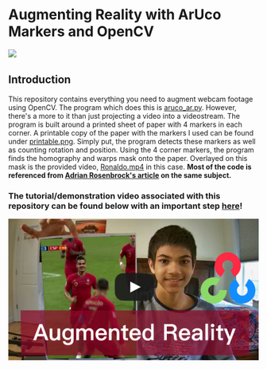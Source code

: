 # Augmenting Reality with ArUco Markers and OpenCV
<p align="left">
  <img src="doc/demo.gif">
</p>


## Introduction
This repository contains everything you need to augment webcam footage using OpenCV. The program which does this is [aruco_ar.py](https://github.com/armaanpriyadarshan/Augmented-Reality-with-OpenCV/blob/main/aruco_ar.py). However, there's a more to it than just projecting a video into a videostream. The program is built around a printed sheet of paper with 4 markers in each corner. A printable copy of the paper with the markers I used can be found under [printable.png](https://github.com/armaanpriyadarshan/Augmented-Reality-with-OpenCV/blob/main/printable.png). Simply put, the program detects these markers as well as counting rotation and position. Using the 4 corner markers, the program finds the homography and warps mask onto the paper. Overlayed on this mask is the provided video, [Ronaldo.mp4](https://github.com/armaanpriyadarshan/Augmented-Reality-with-OpenCV/blob/main/Ronaldo.mp4) in this case. **Most of the code is referenced from [Adrian Rosenbrock's article](https://www.pyimagesearch.com/2021/01/11/opencv-video-augmented-reality/) on the same subject.**

### The tutorial/demonstration video associated with this repository can be found below with an important step [here](https://www.youtube.com/channel/UCT9t2Bug62RDUfSBcPt0Bzg?sub_confirmation=1)!

[![Link to my vid](https://github.com/armaanpriyadarshan/Augmented-Reality-with-OpenCV/blob/main/doc/thumbnail.png)]()
